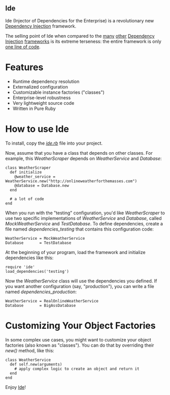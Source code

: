 ## Ide

Ide (Injector of Dependencies for the Enterprise) is a revolutionary new [Dependency Injection](en.wikipedia.org/wiki/Dependency_injection) framework.

The selling point of Ide when compared to the [many](http://en.wikipedia.org/wiki/Spring_Framework) [other](http://www.ninject.org/) [Dependency](http://square.github.com/dagger/) [Injection](http://code.google.com/p/google-guice/) [frameworks](http://picocontainer.codehaus.org/) is its extreme terseness: the entire framework is only [one line of code](https://github.com/nusco/ide/blob/master/ide.rb).

# Features

* Runtime dependency resolution
* Externalized configuration
* Customizable instance factories ("classes")
* Enterprise-level robustness
* Very lightweight source code
* Written in Pure Ruby

# How to use Ide

To install, copy the [*ide.rb*](https://github.com/nusco/ide/blob/master/ide.rb) file into your project.

Now, assume that you have a class that depends on other classes. For example, this *WeatherScraper* depends on *WeatherService* and *Database*:

    class WeatherScraper
      def initialize
        @weather_service = WeatherService.new("http://onlineweatherforthemasses.com")
        @database = Database.new
      end
    
      # a lot of code
    end

When you run with the "testing" configuration, you'd like *WeatherScraper* to use two specific implementations of *WeatherService* and *Database*, called *MockWeatherService* and *TestDatabase*. To define dependencies, create a file named *dependencies_testing* that contains this configuration code:

    WeatherService = MockWeatherService
    Database       = TestDatabase

At the beginning of your program, load the framework and initialize dependencies like this:

    require 'ide'
    load_dependencies('testing')
  
Now the *WeatherService* class will use the dependencies you defined. If you want another configuration (say, "production"), you can write a file named *dependencies_production*:

    WeatherService = RealOnlineWeatherService
    Database       = BigAssDatabase

# Customizing Your Object Factories

In some complex use cases, you might want to customize your object factories (also known as "classes"). You can do that by overriding their *new()* method, like this:

    class WeatherService
      def self.new(arguments)
        # apply complex logic to create an object and return it
      end
    end

Enjoy [Ide](http://en.wikipedia.org/wiki/Ide_%28fish%29)!